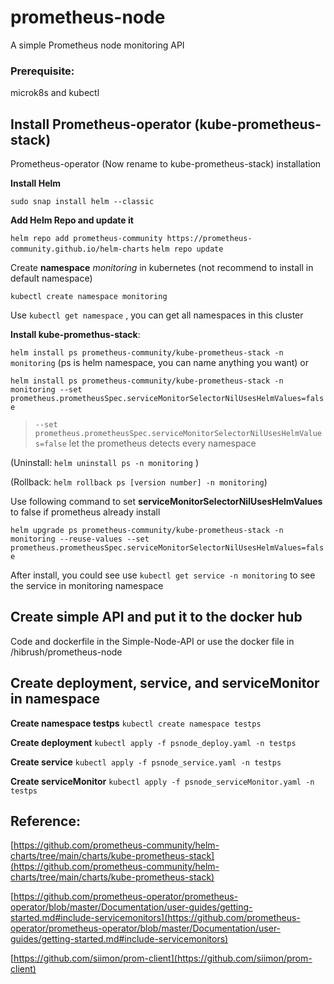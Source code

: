 # prometheus-node
A simple Prometheus node monitoring API

### Prerequisite: 

microk8s and kubectl

## Install Prometheus-operator (kube-prometheus-stack)

Prometheus-operator (Now rename to kube-prometheus-stack) installation 

**Install Helm** 

`sudo snap install helm --classic`

**Add Helm Repo and update it** 

`helm repo add prometheus-community https://prometheus-community.github.io/helm-charts`
`helm repo update`

Create **namespace** *monitoring* in kubernetes (not recommend to install in default namespace)

`kubectl create namespace monitoring`

Use `kubectl get namespace` , you can get all namespaces in this cluster 

**Install kube-promethus-stack**: 

`helm install ps prometheus-community/kube-prometheus-stack -n monitoring`
(ps is helm namespace, you can name anything you want)
or 

`helm install ps prometheus-community/kube-prometheus-stack -n monitoring --set prometheus.prometheusSpec.serviceMonitorSelectorNilUsesHelmValues=false`

> `--set prometheus.prometheusSpec.serviceMonitorSelectorNilUsesHelmValues=false` let the prometheus detects every namespace

(Uninstall: `helm uninstall ps -n monitoring` )

(Rollback: `helm rollback ps [version number] -n monitoring`)

Use following command to set  **serviceMonitorSelectorNilUsesHelmValues** to false if prometheus already install

`helm upgrade ps prometheus-community/kube-prometheus-stack -n monitoring --reuse-values --set prometheus.prometheusSpec.serviceMonitorSelectorNilUsesHelmValues=false`

After install, you could see use `kubectl get service -n monitoring` to see the service in monitoring namespace 



## Create simple API and put it to the docker hub
Code and dockerfile in the Simple-Node-API
or use the docker file in /hibrush/prometheus-node

## Create deployment, service, and serviceMonitor in namespace 

**Create namespace testps**
`kubectl create namespace testps`


**Create deployment**
`kubectl apply -f psnode_deploy.yaml -n testps` 


**Create service**
`kubectl apply -f psnode_service.yaml -n testps`


**Create serviceMonitor**
`kubectl apply -f psnode_serviceMonitor.yaml -n testps`

## Reference: 

[https://github.com/prometheus-community/helm-charts/tree/main/charts/kube-prometheus-stack](https://github.com/prometheus-community/helm-charts/tree/main/charts/kube-prometheus-stack)

[https://github.com/prometheus-operator/prometheus-operator/blob/master/Documentation/user-guides/getting-started.md#include-servicemonitors](https://github.com/prometheus-operator/prometheus-operator/blob/master/Documentation/user-guides/getting-started.md#include-servicemonitors)

[https://github.com/siimon/prom-client](https://github.com/siimon/prom-client)
